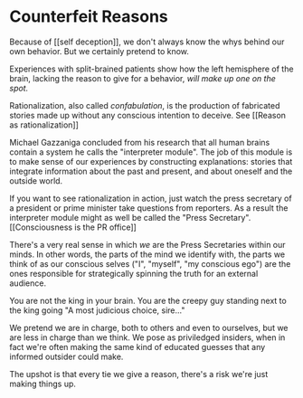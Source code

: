 # Counterfeit Reasons

Because of [[self deception]], we don't always know the whys behind our own behavior. But we certainly pretend to know.

Experiences with split-brained patients show how the left hemisphere of the brain, lacking the reason to give for a behavior, *will make up one on the spot.*

Rationalization, also called *confabulation*, is the production of fabricated stories made up without any conscious intention to deceive.  See [[Reason as rationalization]] 

Michael Gazzaniga concluded from his research that all human brains contain a system he calls the "interpreter module". The job of this module is to make sense of our experiences by constructing explanations: stories that integrate information about the past and present, and about oneself and the outside world.

If you want to see rationalization in action, just watch the press secretary of a president or prime minister take questions from reporters. As a result the interpreter module might as well be called the "Press Secretary". [[Consciousness is the PR office]]

There's a very real sense in which *we* are the Press Secretaries within our minds. In other words, the parts of the mind we identify with, the parts we think of as our conscious selves ("I", "myself", "my conscious ego") are the ones responsible for strategically spinning the truth for an external audience.

You are not the king in your brain. You are the creepy guy standing next to the king going "A most judicious choice, sire..."

We pretend we are in charge, both to others and even to ourselves, but we are less in charge than we think. We pose as priviledged insiders, when in fact we're often making the same kind of educated guesses that any informed outsider could make.

The upshot is that every tie we give a reason, there's a risk we're just making things up.